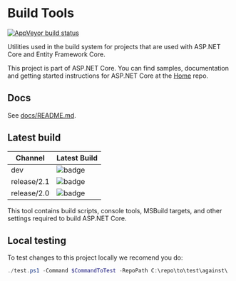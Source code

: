 Build Tools
===========

[![AppVeyor build status][appveyor-badge]](https://ci.appveyor.com/project/aspnetci/buildtools/branch/dev)

[appveyor-badge]: https://img.shields.io/appveyor/ci/aspnetci/buildtools/dev.svg?label=appveyor&style=flat-square

Utilities used in the build system for projects that are used with ASP.NET Core and Entity Framework Core.

This project is part of ASP.NET Core. You can find samples, documentation and getting started instructions for ASP.NET Core at the [Home](https://github.com/aspnet/home) repo.

## Docs

See [docs/README.md](./docs/README.md).

## Latest build

Channel        | Latest Build
---------------|:---------------
dev            | ![badge][dev-badge]
release/2.1    | ![badge][rel-2.1-badge]
release/2.0    | ![badge][rel-2.0-badge]

[dev-badge]: https://aspnetcore.blob.core.windows.net/buildtools/korebuild/channels/dev/badge.svg
[rel-2.1-badge]: https://aspnetcore.blob.core.windows.net/buildtools/korebuild/channels/release/2.1/badge.svg
[rel-2.0-badge]: https://aspnetcore.blob.core.windows.net/buildtools/korebuild/channels/release/2.0/badge.svg

This tool contains build scripts, console tools, MSBuild targets, and other settings required to build ASP.NET Core.


## Local testing
To test changes to this project locally we recomend you do:

```ps1
./test.ps1 -Command $CommandToTest -RepoPath C:\repo\to\test\against\
```
